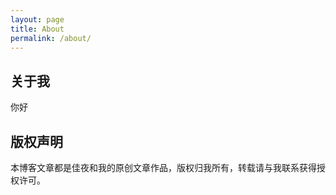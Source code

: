 ```yaml
---
layout: page
title: About
permalink: /about/
---
```


## 关于我

你好

## 版权声明

本博客文章都是佳夜和我的原创文章作品，版权归我所有，转载请与我联系获得授权许可。
